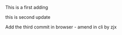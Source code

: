 This is a first adding

this is second update

Add the third commit in browser - amend in cli by zjx
